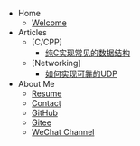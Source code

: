 <!-- 侧边栏 docs/_sidebar.md -->

- Home
  - [Welcome](README.md)
- Articles
  - [C/CPP]
    - [纯C实现常见的数据结构](/articles/ccpp/basic_data_struct.md)
  - [Networking]
    - [如何实现可靠的UDP](/articles/networking/stable_udp.md)
- About Me
  - [Resume](/resume/Johnny_Resume_eng.md)
  - [Contact](/resume/Contact.md)
  - [GitHub](https://github.com/jpixy)
  - [Gitee](https://gitee.com/jpixy)
  - [WeChat Channel](/wechat_official_account.md)

<!-- 以下略 -->
